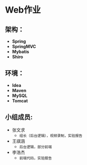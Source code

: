 # Web作业

## 架构：

  * **Spring**
  * **SpringMVC**
  * **Mybatis**
  * **Shiro**

## 环境：

  * **Idea**
  * **Maven**
  * **MySQL**
  * **Tomcat**

## 小组成员:
  * 张文求
    *  `组长（后台逻辑），视频录制，实验报告 `
  * 王祺涵
    *  `后台逻辑，部分前端 `
  * 李浩杰
    *  `前端代码，实验报告`
